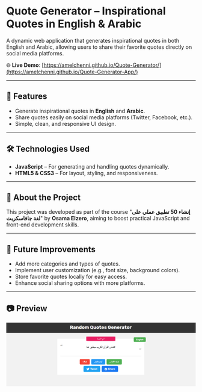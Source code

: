 # Quote Generator – Inspirational Quotes in English & Arabic

A dynamic web application that generates inspirational quotes in both English and Arabic, allowing users to share their favorite quotes directly on social media platforms.

🌐 **Live Demo**: [https://amelchenni.github.io/Quote-Generator/](https://amelchenni.github.io/Quote-Generator-App/)

---

## 🚀 Features
- Generate inspirational quotes in **English** and **Arabic**.  
- Share quotes easily on social media platforms (Twitter, Facebook, etc.).  
- Simple, clean, and responsive UI design.  

---

## 🛠️ Technologies Used
- **JavaScript** – For generating and handling quotes dynamically.  
- **HTML5 & CSS3** – For layout, styling, and responsiveness.  

---

## 📌 About the Project
This project was developed as part of the course "**إنشاء 50 تطبيق عملي على لغة جافاسكربت**" by **Osama Elzero**, aiming to boost practical JavaScript and front-end development skills.

---

## 📌 Future Improvements
- Add more categories and types of quotes.  
- Implement user customization (e.g., font size, background colors).  
- Store favorite quotes locally for easy access.  
- Enhance social sharing options with more platforms.  

---

## 📷 Preview
![Preview Screenshot](appScreenshot.png)


